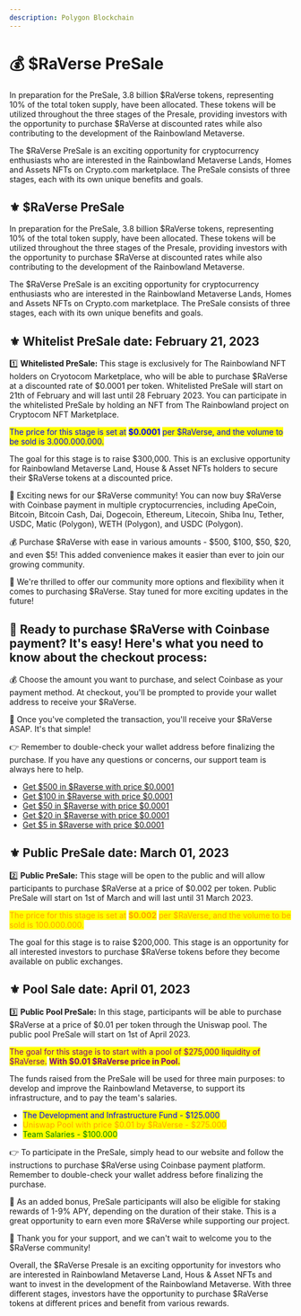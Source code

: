 ```yaml
---
description: Polygon Blockchain
---
```


# 💰 $RaVerse PreSale

In preparation for the PreSale, 3.8 billion $RaVerse tokens, representing 10% of the total token supply, have been allocated. These tokens will be utilized throughout the three stages of the Presale, providing investors with the opportunity to purchase $RaVerse at discounted rates while also contributing to the development of the Rainbowland Metaverse.

The $RaVerse PreSale is an exciting opportunity for cryptocurrency enthusiasts who are interested in the Rainbowland Metaverse Lands, Homes and Assets NFTs on Crypto.com marketplace. The PreSale consists of three stages, each with its own unique benefits and goals.

## ⚜️ $RaVerse PreSale

In preparation for the PreSale, 3.8 billion $RaVerse tokens, representing 10% of the total token supply, have been allocated. These tokens will be utilized throughout the three stages of the Presale, providing investors with the opportunity to purchase $RaVerse at discounted rates while also contributing to the development of the Rainbowland Metaverse.

The $RaVerse PreSale is an exciting opportunity for cryptocurrency enthusiasts who are interested in the Rainbowland Metaverse Lands, Homes and Assets NFTs on Crypto.com marketplace. The PreSale consists of three stages, each with its own unique benefits and goals.

## ⚜️ Whitelist PreSale date: February 21, 2023

1️⃣ **Whitelisted PreSale:** This stage is exclusively for The Rainbowland NFT holders on Cryotocom Marketplace, who will be able to purchase $RaVerse at a discounted rate of $0.0001 per token. Whitelisted PreSale will start on 21th of February and will last until 28 February 2023. You can participate in the whitelisted PreSale by holding an NFT from The Rainbowland project on Cryptocom NFT Marketplace.

<mark style="color:blue;">The price for this stage is set at</mark> <mark style="color:blue;"></mark><mark style="color:blue;">**$0.0001**</mark> <mark style="color:blue;"></mark><mark style="color:blue;">per $RaVerse, and the volume to be sold is 3.000.000.000.</mark>

The goal for this stage is to raise $300,000. This is an exclusive opportunity for Rainbowland Metaverse Land, House & Asset NFTs holders to secure their $RaVerse tokens at a discounted price.

📢 Exciting news for our $RaVerse community! You can now buy $RaVerse with Coinbase payment in multiple cryptocurrencies, including ApeCoin, Bitcoin, Bitcoin Cash, Dai, Dogecoin, Ethereum, Litecoin, Shiba Inu, Tether, USDC, Matic (Polygon), WETH (Polygon), and USDC (Polygon).

💰 Purchase $RaVerse with ease in various amounts - $500, $100, $50, $20, and even $5! This added convenience makes it easier than ever to join our growing community.

🚀 We're thrilled to offer our community more options and flexibility when it comes to purchasing $RaVerse. Stay tuned for more exciting updates in the future!

## 🛒 Ready to purchase $RaVerse with Coinbase payment? It's easy! Here's what you need to know about the checkout process:

💰 Choose the amount you want to purchase, and select Coinbase as your payment method. At checkout, you'll be prompted to provide your wallet address to receive your $RaVerse.

🚀 Once you've completed the transaction, you'll receive your $RaVerse ASAP. It's that simple!

👉 Remember to double-check your wallet address before finalizing the purchase. If you have any questions or concerns, our support team is always here to help.

* [Get $500 in $Raverse with price $0.0001](https://commerce.coinbase.com/checkout/9460fd87-97f8-4314-8836-d1510316a8d2)
* [Get $100 in $Raverse with price $0.0001](https://commerce.coinbase.com/checkout/f5fbd193-ace6-41da-b3c6-69c359b77ab7)
* [Get $50 in $Raverse with price $0.0001](https://commerce.coinbase.com/checkout/11615370-ac64-4ed8-b980-fb752476250d)
* [Get $20 in $Raverse with price $0.0001](https://commerce.coinbase.com/checkout/bd201b0e-0856-48e2-b82b-2dd301517cc1)
* [Get $5 in $Raverse with price $0.0001](https://commerce.coinbase.com/checkout/dea08f21-b889-4db7-bd5a-4cb7ca621be6)

## ⚜️ Public PreSale date: March 01, 2023

2️⃣ **Public PreSale:** This stage will be open to the public and will allow participants to purchase $RaVerse at a price of $0.002 per token. Public PreSale will start on 1st of March and will last until 31 March 2023.

<mark style="color:orange;">The price for this stage is set at</mark> <mark style="color:orange;"></mark><mark style="color:orange;">**$0.002**</mark> <mark style="color:orange;"></mark><mark style="color:orange;">per $RaVerse, and the volume to be sold is 100.000.000.</mark>

The goal for this stage is to raise $200,000. This stage is an opportunity for all interested investors to purchase $RaVerse tokens before they become available on public exchanges.

## ⚜️ Pool Sale date: April 01, 2023

3️⃣ **Public Pool PreSale:** In this stage, participants will be able to purchase $RaVerse at a price of $0.01 per token through the Uniswap pool. The public pool PreSale will start on 1st of April 2023.

<mark style="color:purple;">The goal for this stage is to start with a pool of $275,000 liquidity of $RaVerse.</mark> <mark style="color:purple;"></mark><mark style="color:purple;">**With $0.01 $RaVerse price in Pool.**</mark>

The funds raised from the PreSale will be used for three main purposes: to develop and improve the Rainbowland Metaverse, to support its infrastructure, and to pay the team's salaries.

* <mark style="color:blue;">The Development and Infrastructure Fund - $125.000</mark>
* <mark style="color:orange;">Uniswap Pool with price $0.01 by $RaVerse - $275.000</mark>
* <mark style="color:green;">Team Salaries - $100.000</mark>

👉 To participate in the PreSale, simply head to our website and follow the instructions to purchase $RaVerse using Coinbase payment platform. Remember to double-check your wallet address before finalizing the purchase.

🌟 As an added bonus, PreSale participants will also be eligible for staking rewards of 1-9% APY, depending on the duration of their stake. This is a great opportunity to earn even more $RaVerse while supporting our project.

🌈 Thank you for your support, and we can't wait to welcome you to the $RaVerse community!

Overall, the $RaVerse Presale is an exciting opportunity for investors who are interested in Rainbowland Metaverse Land, Hous & Asset NFTs and want to invest in the development of the Rainbowland Metaverse. With three different stages, investors have the opportunity to purchase $RaVerse tokens at different prices and benefit from various rewards.
